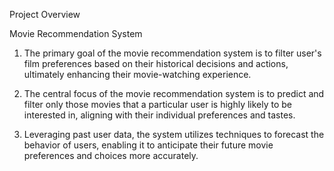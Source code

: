 Project Overview

Movie Recommendation System

1. The primary goal of the movie recommendation system is to filter user's film preferences based on their historical decisions and actions, ultimately enhancing their movie-watching experience.

2. The central focus of the movie recommendation system is to predict and filter only those movies that a particular user is highly likely to be interested in, aligning with their individual preferences and tastes.

3. Leveraging past user data, the system utilizes techniques to forecast the behavior of users, enabling it to anticipate their future movie preferences and choices more accurately.
